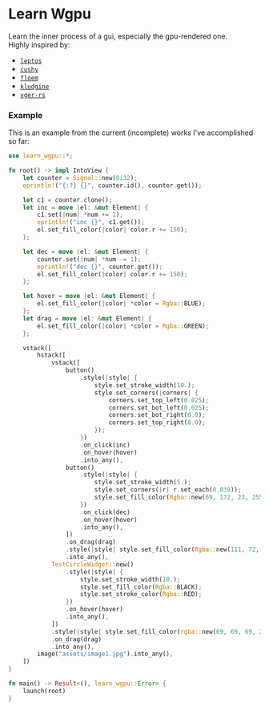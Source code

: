 # Learn Wgpu
Learn the inner process of a gui, especially the gpu-rendered one.<br>
Highly inspired by:
- [`leptos`](https://github.com/leptos-rs/leptos)
- [`cushy`](https://github.com/khonsulabs/cushy)
- [`floem`](https://github.com/lapce/floem)
- [`kludgine`](https://github.com/khonsulabs/kludgine)
- [`vger-rs`](https://github.com/audulus/vger-rs)

### Example
This is an example from the current (incomplete) works I've accomplished so far:

```rust
use learn_wgpu::*;

fn root() -> impl IntoView {
    let counter = Signal::new(0i32);
    eprintln!("{:?} {}", counter.id(), counter.get());

    let c1 = counter.clone();
    let inc = move |el: &mut Element| {
        c1.set(|num| *num += 1);
        eprintln!("inc {}", c1.get());
        el.set_fill_color(|color| color.r += 150);
    };

    let dec = move |el: &mut Element| {
        counter.set(|num| *num -= 1);
        eprintln!("dec {}", counter.get());
        el.set_fill_color(|color| color.r += 150);
    };

    let hover = move |el: &mut Element| {
        el.set_fill_color(|color| *color = Rgba::BLUE);
    };
    let drag = move |el: &mut Element| {
        el.set_fill_color(|color| *color = Rgba::GREEN);
    };

    vstack([
        hstack([
            vstack([
                button()
                    .style(|style| {
                        style.set_stroke_width(10.);
                        style.set_corners(|corners| {
                            corners.set_top_left(0.025);
                            corners.set_bot_left(0.025);
                            corners.set_bot_right(0.0);
                            corners.set_top_right(0.0);
                        });
                    })
                    .on_click(inc)
                    .on_hover(hover)
                    .into_any(),
                button()
                    .style(|style| {
                        style.set_stroke_width(5.);
                        style.set_corners(|r| r.set_each(0.039));
                        style.set_fill_color(Rgba::new(69, 172, 23, 255));
                    })
                    .on_click(dec)
                    .on_hover(hover)
                    .into_any(),
                ])
                .on_drag(drag)
                .style(|style| style.set_fill_color(Rgba::new(111, 72, 234, 255)))
                .into_any(),
            TestCircleWidget::new()
                .style(|style| {
                    style.set_stroke_width(10.);
                    style.set_fill_color(Rgba::BLACK);
                    style.set_stroke_color(Rgba::RED);
                })
                .on_hover(hover)
                .into_any(),
            ])
            .style(|style| style.set_fill_color(rgba::new(69, 69, 69, 255)))
            .on_drag(drag)
            .into_any(),
        image("assets/image1.jpg").into_any(),
    ])
}

fn main() -> Result<(), learn_wgpu::Error> {
    launch(root)
}
```
